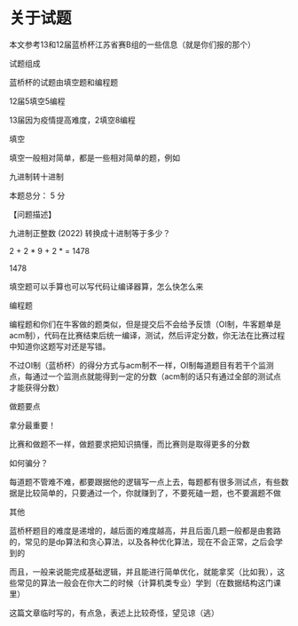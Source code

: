 # 关于试题

本文参考13和12届蓝桥杯江苏省赛B组的一些信息（就是你们报的那个）

试题组成

蓝桥杯的试题由填空题和编程题

12届5填空5编程

13届因为疫情提高难度，2填空8编程

填空

填空一般相对简单，都是一些相对简单的题，例如

九进制转十进制

本题总分： 5 分

【问题描述】

九进制正整数 (2022)  转换成十进制等于多少？

2 + 2 * 9 + 2 *  = 1478

1478

填空题可以手算也可以写代码让编译器算，怎么快怎么来

编程题

编程题和你们在牛客做的题类似，但是提交后不会给予反馈（OI制，牛客题单是acm制），代码在比赛结束后统一编译，测试，然后评定分数，你无法在比赛过程中知道你这题写对还是写错。

不过OI制（蓝桥杯）的得分方式与acm制不一样，OI制每道题目有若干个监测点，每通过一个监测点就能得到一定的分数（acm制的话只有通过全部的测试点才能获得分数）

做题要点

拿分最重要！

比赛和做题不一样，做题要求把知识搞懂，而比赛则是取得更多的分数

如何骗分？

每道题不管难不难，都要跟据他的逻辑写一点上去，每题都有很多测试点，有些数据是比较简单的，只要通过一个，你就赚到了，不要死磕一题，也不要漏题不做

其他

蓝桥杯题目的难度是递增的，越后面的难度越高，并且后面几题一般都是由套路的，常见的是dp算法和贪心算法，以及各种优化算法，现在不会正常，之后会学到的

而且，一般来说能完成基础逻辑，并且能进行简单优化，就能拿奖（比如我），这些常见的算法一般会在你大二的时候（计算机类专业）学到（在数据结构这门课里）









这篇文章临时写的，有点急，表述上比较奇怪，望见谅（逃）